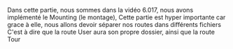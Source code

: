 Dans cette partie, nous sommes dans la vidéo 6.017,
nous avons implémenté le Mounting (le montage), 
Cette partie est hyper importante car grace à elle, nous allons devoir séparer nos routes dans différents fichiers
C'est à dire que la route User aura son propre dossier, ainsi que la route Tour
